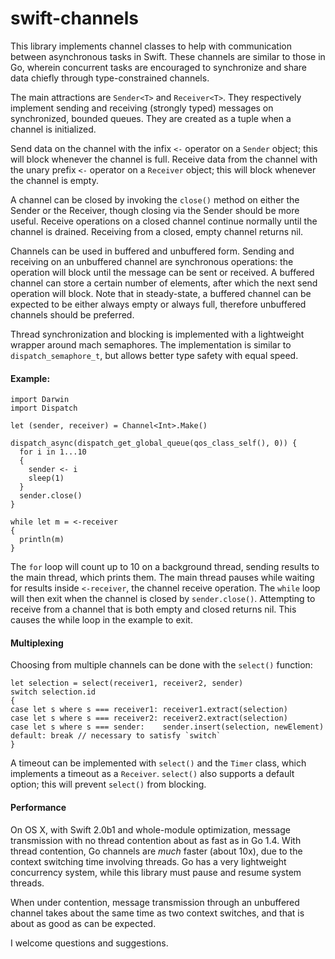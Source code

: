 swift-channels
==============

This library implements channel classes to help with communication between
asynchronous tasks in Swift. These channels are similar to those
in Go, wherein concurrent tasks are encouraged to synchronize and share
data chiefly through type-constrained channels.

The main attractions are `Sender<T>` and `Receiver<T>`. They respectively
implement sending and receiving (strongly typed) messages on synchronized,
bounded queues. They are created as a tuple when a channel is initialized.

Send data on the channel with the infix `<-` operator on a
`Sender` object; this will block whenever the channel is full.
Receive data from the channel with the unary prefix `<-`
operator on a `Receiver` object; this will block whenever
the channel is empty.

A channel can be closed by invoking the `close()` method on either the
Sender or the Receiver, though closing via the Sender should be more
useful. Receive operations on a closed channel continue normally until
the channel is drained. Receiving from a closed, empty channel returns nil.

Channels can be used in buffered and unbuffered form. Sending and receiving
on an unbuffered channel are synchronous operations: the operation will
block until the message can be sent or received. A buffered channel can
store a certain number of elements, after which the next send operation will block.
Note that in steady-state, a buffered channel can be expected to be either
always empty or always full, therefore unbuffered channels should be preferred.

Thread synchronization and blocking is implemented with a lightweight wrapper
around mach semaphores. The implementation is similar to
`dispatch_semaphore_t`, but allows better type safety with equal speed.

#### Example:
```
import Darwin
import Dispatch

let (sender, receiver) = Channel<Int>.Make()

dispatch_async(dispatch_get_global_queue(qos_class_self(), 0)) {
  for i in 1...10
  {
    sender <- i
    sleep(1)
  }
  sender.close()
}

while let m = <-receiver
{
  println(m)
}
```

The `for` loop will count up to 10 on a background thread, sending
results to the main thread, which prints them. The main thread pauses
while waiting for results inside `<-receiver`, the channel receive
operation. The `while` loop will then exit when the channel is
closed by `sender.close()`. Attempting to receive from a channel that
is both empty and closed returns nil.
This causes the while loop in the example to exit.

#### Multiplexing

Choosing from multiple channels can be done with the `select()` function:

```
let selection = select(receiver1, receiver2, sender)
switch selection.id
{
case let s where s === receiver1: receiver1.extract(selection)
case let s where s === receiver2: receiver2.extract(selection)
case let s where s === sender:    sender.insert(selection, newElement)
default: break // necessary to satisfy `switch`
}
```

A timeout can be implemented with `select()` and the `Timer` class, which implements a timeout as a `Receiver`.
`select()` also supports a default option; this will prevent `select()` from blocking.


#### Performance

On OS X, with Swift 2.0b1 and whole-module optimization,
message transmission with no thread contention about as fast as
in Go 1.4. With thread contention, Go channels are *much* faster (about 10x),
due to the context switching time involving threads. Go has a
very lightweight concurrency system, while this library must pause and
resume system threads.

When under contention, message transmission through an unbuffered channel
takes about the same time as two context switches, and that
is about as good as can be expected.

I welcome questions and suggestions.
